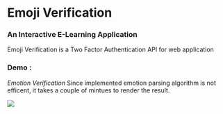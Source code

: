 # Emoji Verification

### An Interactive E-Learning Application
Emoji Verification is a Two Factor Authentication API for web application

### Demo : 
*Emotion Verification*
Since implemented emotion parsing algorithm is not efficent, it takes a couple of mintues to render the result.

![](https://media.giphy.com/media/Zb5DMeTATim1bBb8Ks/giphy.gif)










